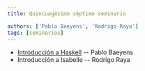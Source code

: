 ```yaml
---
title: Quincuagésimo séptimo seminario

authors: ['Pablo Baeyens', 'Rodrigo Raya']
tags: [seminarios]
---
```



* [Introducción a Haskell](https://github.com/libreim/haskell/releases/tag/v0.1) -- Pablo Baeyens
* Introducción a Isabelle -- Rodrigo Raya

